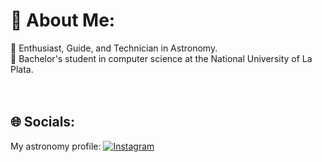 # 💫 About Me:
🔭 Enthusiast, Guide, and Technician in Astronomy.<br>📖 Bachelor's student in computer science at the National University of La Plata.<br><br><br>


## 🌐 Socials:
My astronomy profile:  [![Instagram](https://img.shields.io/badge/Instagram-%23E4405F.svg?logo=Instagram&logoColor=white)](https://instagram.com/astroturismoplayas/) 

